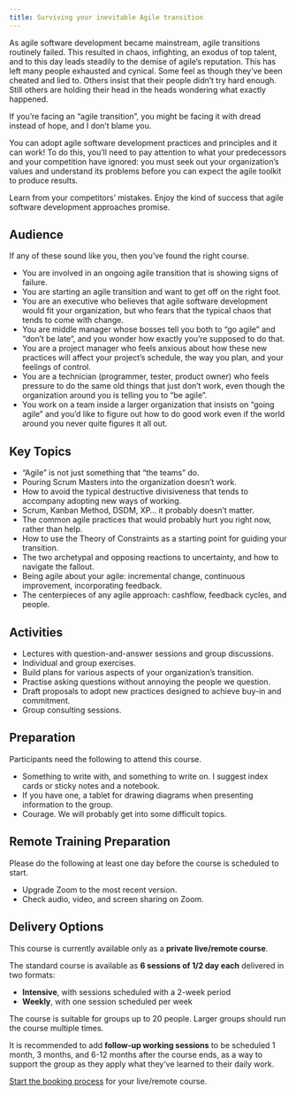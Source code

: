 ```yaml
---
title: Surviving your inevitable Agile transition
---
```


As agile software development became mainstream, agile transitions routinely failed. This resulted in chaos, infighting, an exodus of top talent, and to this day leads steadily to the demise of agile’s reputation. This has left many people exhausted and cynical. Some feel as though they’ve been cheated and lied to. Others insist that their people didn’t try hard enough. Still others are holding their head in the heads wondering what exactly happened.

If you’re facing an “agile transition”, you might be facing it with dread instead of hope, and I don’t blame you.

You can adopt agile software development practices and principles and it can work! To do this, you’ll need to pay attention to what your predecessors and your competition have ignored: you must seek out your organization’s values and understand its problems before you can expect the agile toolkit to produce results.

Learn from your competitors’ mistakes. Enjoy the kind of success that agile software development approaches promise.

## Audience

If any of these sound like you, then you’ve found the right course.

- You are involved in an ongoing agile transition that is showing signs of failure.
- You are starting an agile transition and want to get off on the right foot.
- You are an executive who believes that agile software development would fit your organization, but who fears that the typical chaos that tends to come with change.
- You are middle manager whose bosses tell you both to “go agile” and “don’t be late”, and you wonder how exactly you’re supposed to do that.
- You are a project manager who feels anxious about how these new practices will affect your project’s schedule, the way you plan, and your feelings of control.
- You are a technician (programmer, tester, product owner) who feels pressure to do the same old things that just don’t work, even though the organization around you is telling you to “be agile”.
- You work on a team inside a larger organization that insists on “going agile” and you’d like to figure out how to do good work even if the world around you never quite figures it all out.

## Key Topics

- “Agile” is not just something that “the teams” do.
- Pouring Scrum Masters into the organization doesn’t work.
- How to avoid the typical destructive divisiveness that tends to accompany adopting new ways of working.
- Scrum, Kanban Method, DSDM, XP… it probably doesn’t matter.
- The common agile practices that would probably hurt you right now, rather than help.
- How to use the Theory of Constraints as a starting point for guiding your transition.
- The two archetypal and opposing reactions to uncertainty, and how to navigate the fallout.
- Being agile about your agile: incremental change, continuous improvement, incorporating feedback.
- The centerpieces of any agile approach: cashflow, feedback cycles, and people.
## Activities

- Lectures with question-and-answer sessions and group discussions.
- Individual and group exercises.
- Build plans for various aspects of your organization’s transition.
- Practise asking questions without annoying the people we question.
- Draft proposals to adopt new practices designed to achieve buy-in and commitment.
- Group consulting sessions.

## Preparation

Participants need the following to attend this course.

- Something to write with, and something to write on. I suggest index cards or sticky notes and a notebook.
- If you have one, a tablet for drawing diagrams when presenting information to the group.
- Courage. We will probably get into some difficult topics.

## Remote Training Preparation

Please do the following at least one day before the course is scheduled to start.

- Upgrade Zoom to the most recent version.
- Check audio, video, and screen sharing on Zoom.

## Delivery Options

This course is currently available only as a **private live/remote course**.

The standard course is available as **6 sessions of 1/2 day each** delivered in two formats:

- **Intensive**, with sessions scheduled with a 2-week period
- **Weekly**, with one session scheduled per week

The course is suitable for groups up to 20 people. Larger groups should run the course multiple times.

It is recommended to add **follow-up working sessions** to be scheduled 1 month, 3 months, and 6-12 months after the course ends, as a way to support the group as they apply what they’ve learned to their daily work.

[Start the booking process](/training/book/) for your live/remote course.